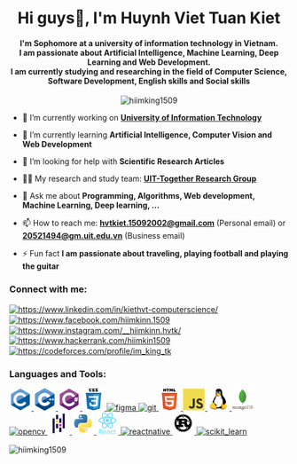<h1 align="center">Hi guys👋, I'm Huynh Viet Tuan Kiet</h1>
<h4 align="center">I'm Sophomore at a university of information technology in Vietnam.</br> I am passionate about Artificial Intelligence, Machine Learning, Deep Learning and Web Development. </br>I am currently studying and researching in the field of Computer Science, Software Development, English skills and Social skills</h4>

<div align="center"> <img src="https://komarev.com/ghpvc/?username=hiimking1509&label=Profile%20views&color=0e75b6&style=plastic" alt="hiimking1509" /> </div>

- 🔭 I’m currently working on **[University of Information Technology](https://www.uit.edu.vn/)**

- 🌱 I’m currently learning **Artificial Intelligence, Computer Vision and Web Development**

- 🤝 I’m looking for help with **Scientific Research Articles**

- 👨‍💻 My research and study team: **<a href="https://uit-together.github.io/?fbclid=IwAR1va9U7n2wXFMybcU55gqFaFt0hCpWSLOl9QVCfLJpbAzzyk0KgfE6s4Ws">UIT-Together Research Group</a>**

- 💬 Ask me about **Programming, Algorithms, Web development, Machine Learning, Deep learning, ...**

- 📫 How to reach me: **hvtkiet.15092002@gmail.com** (Personal email) or **20521494@gm.uit.edu.vn** (Business email)

- ⚡ Fun fact **I am passionate about traveling, playing football and playing the guitar**

<h3 align="left">Connect with me:</h3>
<p align="left">
<a href="https://linkedin.com/in/https://www.linkedin.com/in/kiethvt-computerscience/" target="blank"><img align="center" src="https://raw.githubusercontent.com/rahuldkjain/github-profile-readme-generator/master/src/images/icons/Social/linked-in-alt.svg" alt="https://www.linkedin.com/in/kiethvt-computerscience/" height="30" width="40" /></a>
<a href="https://fb.com/https://www.facebook.com/hiimkinn.1509" target="blank"><img align="center" src="https://raw.githubusercontent.com/rahuldkjain/github-profile-readme-generator/master/src/images/icons/Social/facebook.svg" alt="https://www.facebook.com/hiimkinn.1509" height="30" width="40" /></a>
<a href="https://instagram.com/https://www.instagram.com/__hiimkinn.hvtk/" target="blank"><img align="center" src="https://raw.githubusercontent.com/rahuldkjain/github-profile-readme-generator/master/src/images/icons/Social/instagram.svg" alt="https://www.instagram.com/__hiimkinn.hvtk/" height="30" width="40" /></a>
<a href="https://www.hackerrank.com/https://www.hackerrank.com/hiimkin1509" target="blank"><img align="center" src="https://raw.githubusercontent.com/rahuldkjain/github-profile-readme-generator/master/src/images/icons/Social/hackerrank.svg" alt="https://www.hackerrank.com/hiimkin1509" height="30" width="40" /></a>
<a href="https://codeforces.com/profile/https://codeforces.com/profile/im_king_tk" target="blank"><img align="center" src="https://raw.githubusercontent.com/rahuldkjain/github-profile-readme-generator/master/src/images/icons/Social/codeforces.svg" alt="https://codeforces.com/profile/im_king_tk" height="30" width="40" /></a>
</p>

<h3 align="left">Languages and Tools:</h3>
<p align="left"> <a href="https://www.cprogramming.com/" target="_blank" rel="noreferrer"> <img src="https://raw.githubusercontent.com/devicons/devicon/master/icons/c/c-original.svg" alt="c" width="40" height="40"/> </a> <a href="https://www.w3schools.com/cpp/" target="_blank" rel="noreferrer"> <img src="https://raw.githubusercontent.com/devicons/devicon/master/icons/cplusplus/cplusplus-original.svg" alt="cplusplus" width="40" height="40"/> </a> <a href="https://www.w3schools.com/cs/" target="_blank" rel="noreferrer"> <img src="https://raw.githubusercontent.com/devicons/devicon/master/icons/csharp/csharp-original.svg" alt="csharp" width="40" height="40"/> </a> <a href="https://www.w3schools.com/css/" target="_blank" rel="noreferrer"> <img src="https://raw.githubusercontent.com/devicons/devicon/master/icons/css3/css3-original-wordmark.svg" alt="css3" width="40" height="40"/> </a> <a href="https://www.figma.com/" target="_blank" rel="noreferrer"> <img src="https://www.vectorlogo.zone/logos/figma/figma-icon.svg" alt="figma" width="40" height="40"/> </a> <a href="https://git-scm.com/" target="_blank" rel="noreferrer"> <img src="https://www.vectorlogo.zone/logos/git-scm/git-scm-icon.svg" alt="git" width="40" height="40"/> </a> <a href="https://www.w3.org/html/" target="_blank" rel="noreferrer"> <img src="https://raw.githubusercontent.com/devicons/devicon/master/icons/html5/html5-original-wordmark.svg" alt="html5" width="40" height="40"/> </a> <a href="https://developer.mozilla.org/en-US/docs/Web/JavaScript" target="_blank" rel="noreferrer"> <img src="https://raw.githubusercontent.com/devicons/devicon/master/icons/javascript/javascript-original.svg" alt="javascript" width="40" height="40"/> </a> <a href="https://www.linux.org/" target="_blank" rel="noreferrer"> <img src="https://raw.githubusercontent.com/devicons/devicon/master/icons/linux/linux-original.svg" alt="linux" width="40" height="40"/> </a> <a href="https://www.mongodb.com/" target="_blank" rel="noreferrer"> <img src="https://raw.githubusercontent.com/devicons/devicon/master/icons/mongodb/mongodb-original-wordmark.svg" alt="mongodb" width="40" height="40"/> </a> <a href="https://opencv.org/" target="_blank" rel="noreferrer"> <img src="https://www.vectorlogo.zone/logos/opencv/opencv-icon.svg" alt="opencv" width="40" height="40"/> </a> <a href="https://pandas.pydata.org/" target="_blank" rel="noreferrer"> <img src="https://raw.githubusercontent.com/devicons/devicon/2ae2a900d2f041da66e950e4d48052658d850630/icons/pandas/pandas-original.svg" alt="pandas" width="40" height="40"/> </a> <a href="https://www.python.org" target="_blank" rel="noreferrer"> <img src="https://raw.githubusercontent.com/devicons/devicon/master/icons/python/python-original.svg" alt="python" width="40" height="40"/> </a> <a href="https://reactjs.org/" target="_blank" rel="noreferrer"> <img src="https://raw.githubusercontent.com/devicons/devicon/master/icons/react/react-original-wordmark.svg" alt="react" width="40" height="40"/> </a> <a href="https://reactnative.dev/" target="_blank" rel="noreferrer"> <img src="https://reactnative.dev/img/header_logo.svg" alt="reactnative" width="40" height="40"/> </a> <a href="https://www.rust-lang.org" target="_blank" rel="noreferrer"> <img src="https://raw.githubusercontent.com/devicons/devicon/master/icons/rust/rust-plain.svg" alt="rust" width="40" height="40"/> </a> <a href="https://scikit-learn.org/" target="_blank" rel="noreferrer"> <img src="https://upload.wikimedia.org/wikipedia/commons/0/05/Scikit_learn_logo_small.svg" alt="scikit_learn" width="40" height="40"/> </a> </p>

<p><img align="center" src="https://github-readme-stats.vercel.app/api/top-langs?username=hiimking1509&show_icons=true&locale=en&layout=compact" alt="hiimking1509" /></p>

